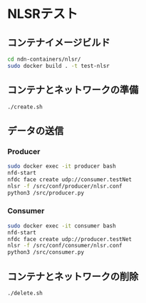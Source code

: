 # NLSRテスト

## コンテナイメージビルド
```bash
cd ndn-containers/nlsr/
sudo docker build . -t test-nlsr
```

## コンテナとネットワークの準備
```bash
./create.sh
```

## データの送信
### Producer
```bash
sudo docker exec -it producer bash
nfd-start
nfdc face create udp://consumer.testNet
nlsr -f /src/conf/producer/nlsr.conf
python3 /src/producer.py
```

### Consumer
```bash
sudo docker exec -it consumer bash
nfd-start
nfdc face create udp://producer.testNet
nlsr -f /src/conf/consumer/nlsr.conf
python3 /src/consumer.py
```

## コンテナとネットワークの削除
```bash
./delete.sh
```
